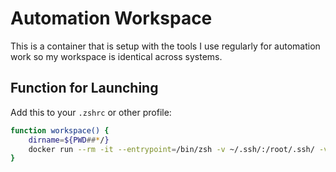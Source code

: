 # Automation Workspace

This is a container that is setup with the tools I use regularly for automation work so my workspace is identical across systems.

## Function for Launching

Add this to your `.zshrc` or other profile:

```bash
function workspace() {
    dirname=${PWD##*/}
    docker run --rm -it --entrypoint=/bin/zsh -v ~/.ssh/:/root/.ssh/ -v `pwd`:/${dirname} -w /${dirname} chrisbalmer/automation-workspace:latest
}
```
